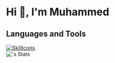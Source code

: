 # Hi 👋, I'm Muhammed

## Languages and Tools

[![SkillIcons](https://skillicons.dev/icons?i=linux,arch,vim,html,css,python)](https://skillicons.dev)<br/>
![<username>'s Stats](https://github-readme-stats.vercel.app/api?username=cosmos-emissary&theme=vue-dark&show_icons=true&hide_border=true&count_private=true)

